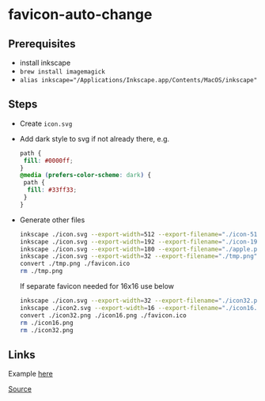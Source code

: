 # favicon-auto-change

## Prerequisites

- install inkscape
- `brew install imagemagick`
- `alias inkscape="/Applications/Inkscape.app/Contents/MacOS/inkscape"`

## Steps

- Create `icon.svg`
- Add dark style to svg if not already there, e.g.

  ```css
  path {
   fill: #0000ff;
  }
  @media (prefers-color-scheme: dark) {
   path {
    fill: #33ff33;
   }
  }
  ```

- Generate other files

  ```bash
  inkscape ./icon.svg --export-width=512 --export-filename="./icon-512.png"
  inkscape ./icon.svg --export-width=192 --export-filename="./icon-192.png"
  inkscape ./icon.svg --export-width=180 --export-filename="./apple.png"
  inkscape ./icon.svg --export-width=32 --export-filename="./tmp.png"
  convert ./tmp.png ./favicon.ico
  rm ./tmp.png
  ```

  If separate favicon needed for 16x16 use below

  ```bash
  inkscape ./icon.svg --export-width=32 --export-filename="./icon32.png"
  inkscape ./icon2.svg --export-width=16 --export-filename="./icon16.png"
  convert ./icon32.png ./icon16.png ./favicon.ico
  rm ./icon16.png
  rm ./icon32.png
  ```

## Links

Example [here](https://maweeks.github.io/favicon-auto-change/)

[Source](https://evilmartians.com/chronicles/how-to-favicon-in-2021-six-files-that-fit-most-needs)
